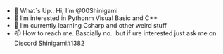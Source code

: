 - 👋 What´s Up.. Hi, I’m @00Shinigami
- 👀 I’m interested in Pythonm Visual Basic and C++
- 🌱 I’m currently learning Csharp and other weird stuff
- 📫 How to reach me. Bascially no.. but if ure interested just ask me on Discord Shinigami#1382

<!---
00Shinigami/00Shinigami is a ✨ special ✨ repository because its `README.md` (this file) appears on your GitHub profile.
You can click the Preview link to take a look at your changes.
--->
